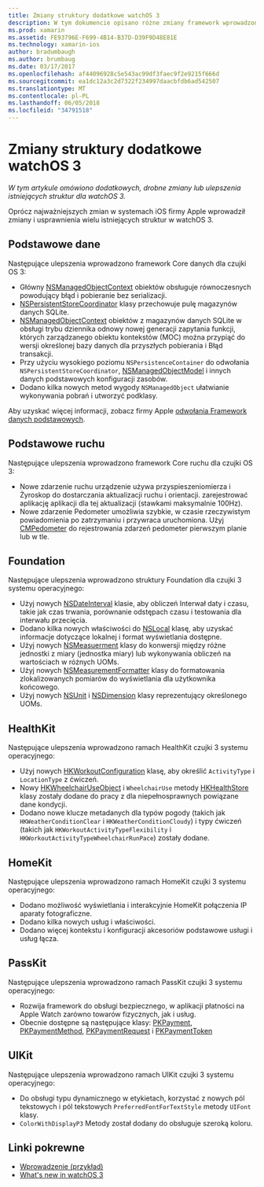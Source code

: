 ```yaml
---
title: Zmiany struktury dodatkowe watchOS 3
description: W tym dokumencie opisano różne zmiany framework wprowadzone w systemie watchOS 3 i jak pracować z nimi w programie Xamarin. Omówiono podstawowe dane, Core ruchu Foundation, HealthKit, HomeKit, PassKit i UIKit.
ms.prod: xamarin
ms.assetid: FE93796E-F699-4B14-B37D-D39F9D48E81E
ms.technology: xamarin-ios
author: bradumbaugh
ms.author: brumbaug
ms.date: 03/17/2017
ms.openlocfilehash: af44096928c5e543ac99df3faec9f2e9215f666d
ms.sourcegitcommit: ea1dc12a3c2d7322f234997daacbfdb6ad542507
ms.translationtype: MT
ms.contentlocale: pl-PL
ms.lasthandoff: 06/05/2018
ms.locfileid: "34791518"
---
```

# <a name="additional-watchos-3-frameworks-changes"></a>Zmiany struktury dodatkowe watchOS 3

_W tym artykule omówiono dodatkowych, drobne zmiany lub ulepszenia istniejących struktur dla watchOS 3._

Oprócz najważniejszych zmian w systemach iOS firmy Apple wprowadził zmiany i usprawnienia wielu istniejących struktur w watchOS 3.


## <a name="core-data"></a>Podstawowe dane

Następujące ulepszenia wprowadzono framework Core danych dla czujki OS 3:

- Główny [NSManagedObjectContext](https://developer.apple.com/reference/coredata/nsmanagedobjectcontext) obiektów obsługuje równoczesnych powodujący błąd i pobieranie bez serializacji.
- [NSPersistentStoreCoordinator](https://developer.apple.com/reference/coredata/nspersistentstorecoordinator) klasy przechowuje pulę magazynów danych SQLite.
- [NSManagedObjectContext](https://developer.apple.com/reference/coredata/nsmanagedobjectcontext) obiektów z magazynów danych SQLite w obsługi trybu dziennika odnowy nowej generacji zapytania funkcji, których zarządzanego obiektu kontekstów (MOC) można przypiąć do wersji określonej bazy danych dla przyszłych pobierania i Błąd transakcji.
- Przy użyciu wysokiego poziomu `NSPersistenceContainer` do odwołania `NSPersistentStoreCoordinator`, [NSManagedObjectModel](https://developer.apple.com/reference/coredata/nsmanagedobjectmodel) i innych danych podstawowych konfiguracji zasobów.
- Dodano kilka nowych metod wygody `NSManagedObject` ułatwianie wykonywania pobrań i utworzyć podklasy.

Aby uzyskać więcej informacji, zobacz firmy Apple [odwołania Framework danych podstawowych](https://developer.apple.com/reference/coredata).


## <a name="core-motion"></a>Podstawowe ruchu

Następujące ulepszenia wprowadzono framework Core ruchu dla czujki OS 3:

- Nowe zdarzenie ruchu urządzenie używa przyspieszeniomierza i Żyroskop do dostarczania aktualizacji ruchu i orientacji. zarejestrować aplikację aplikacji dla tej aktualizacji (stawkami maksymalnie 100Hz).
- Nowe zdarzenie Pedometer umożliwia szybkie, w czasie rzeczywistym powiadomienia po zatrzymaniu i przywraca uruchomiona. Użyj [CMPedometer](https://developer.apple.com/reference/coremotion/cmpedometer) do rejestrowania zdarzeń pedometer pierwszym planie lub w tle.


## <a name="foundation"></a>Foundation

Następujące ulepszenia wprowadzono struktury Foundation dla czujki 3 systemu operacyjnego:

- Użyj nowych [NSDateInterval](https://developer.apple.com/reference/foundation/nsdateinterval) klasie, aby obliczeń Interwał daty i czasu, takie jak czas trwania, porównanie odstępach czasu i testowania dla interwału przecięcia.
- Dodano kilka nowych właściwości do [NSLocal](https://developer.apple.com/reference/foundation/nslocale) klasę, aby uzyskać informacje dotyczące lokalnej i format wyświetlania dostępne.
- Użyj nowych [NSMeasuerment](https://developer.apple.com/reference/foundation/nsmeasurement) klasy do konwersji między różne jednostki z miary (jednostka miary) lub wykonywania obliczeń na wartościach w różnych UOMs.
- Użyj nowych [NSMeasurementFormatter](https://developer.apple.com/reference/foundation/nsmeasurementformatter) klasy do formatowania zlokalizowanych pomiarów do wyświetlania dla użytkownika końcowego.
- Użyj nowych [NSUnit](https://developer.apple.com/reference/foundation/nsunit) i [NSDimension](https://developer.apple.com/reference/foundation/nsdimension) klasy reprezentujący określonego UOMs.


## <a name="healthkit"></a>HealthKit

Następujące ulepszenia wprowadzono ramach HealthKit czujki 3 systemu operacyjnego:

- Użyj nowych [HKWorkoutConfiguration](https://developer.apple.com/reference/healthkit/hkworkoutconfiguration) klasę, aby określić `ActivityType` i `LocationType` z ćwiczeń.
- Nowy [HKWheelchairUseObject](https://developer.apple.com/reference/healthkit/hkwheelchairuseobject) i `WheelchairUse` metody [HKHealthStore](https://developer.apple.com/reference/healthkit/hkhealthstore) klasy zostały dodane do pracy z dla niepełnosprawnych powiązane dane kondycji.
- Dodano nowe klucze metadanych dla typów pogody (takich jak `HKWeatherConditionClear` i `HKWeatherConditionCloudy`) i typy ćwiczeń (takich jak `HKWorkoutActivityTypeFlexibility` i `HKWorkoutActivityTypeWheelchairRunPace`) zostały dodane.


## <a name="homekit"></a>HomeKit

Następujące ulepszenia wprowadzono ramach HomeKit czujki 3 systemu operacyjnego:

- Dodano możliwość wyświetlania i interakcyjnie HomeKit połączenia IP aparaty fotograficzne.
- Dodano kilka nowych usług i właściwości.
- Dodano więcej kontekstu i konfiguracji akcesoriów podstawowe usługi i usług łącza.


## <a name="passkit"></a>PassKit

Następujące ulepszenia wprowadzono ramach PassKit czujki 3 systemu operacyjnego:

- Rozwija framework do obsługi bezpiecznego, w aplikacji płatności na Apple Watch zarówno towarów fizycznych, jak i usług.
- Obecnie dostępne są następujące klasy: [PKPayment](https://developer.apple.com/reference/passkit/pkpayment), [PKPaymentMethod](https://developer.apple.com/reference/passkit/pkpaymentmethod), [PKPaymentRequest](https://developer.apple.com/reference/passkit/pkpaymentrequest) i [PKPaymentToken](https://developer.apple.com/reference/passkit/pkpaymenttoken)


## <a name="uikit"></a>UIKit

Następujące ulepszenia wprowadzono ramach UIKit czujki 3 systemu operacyjnego:

- Do obsługi typu dynamicznego w etykietach, korzystać z nowych pól tekstowych i pól tekstowych `PreferredFontForTextStyle` metody `UIFont` klasy.
- `ColorWithDisplayP3` Metody został dodany do obsługuje szeroką koloru.


## <a name="related-links"></a>Linki pokrewne

- [Wprowadzenie (przykład)](https://developer.xamarin.com/samples/monotouch/WatchKit/)
- [What's new in watchOS 3](https://developer.apple.com/library/prerelease/content/releasenotes/General/WhatsNewInwatchOS/Articles/watchOS3.html#//apple_ref/doc/uid/TP40017085-SW1)
